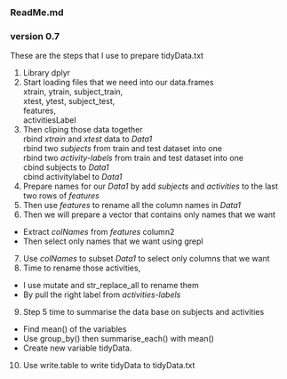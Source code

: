 ### ReadMe.md
### version 0.7


These are the steps that I use to prepare tidyData.txt

1. Library dplyr
2. Start loading files that we need into our data.frames  
        xtrain, ytrain, subject_train,  
        xtest, ytest, subject_test,  
        features,   
        activitiesLabel  
3. Then cliping those data together  
        rbind *xtrain* and *xtest* data to *Data1*  
        rbind two *subjects* from train and test dataset into one    
        rbind two *activity-labels* from train and test dataset into one  
        cbind subjects to *Data1*  
        cbind activitylabel to *Data1*  
4. Prepare names for our *Data1* by add *subjects* and *activities* to the last two rows of *features*
5. Then use *features* to rename all the column names in *Data1*
6. Then we will prepare a vector that contains only names that we  want  
* Extract *colNames* from *features* column2  
* Then select only names that we want using grepl  
7. Use *colNames* to subset *Data1* to select only columns that we want
8. Time to rename those activities,  
* I use mutate and str_replace_all to rename them   
* By pull the right label from *activities-labels*  
9. Step 5 time to summarise the data base on subjects and activities  
* Find mean() of the variables  
* Use group_by() then summarise_each() with mean()  
* Create new variable tidyData.  
10. Use write.table to write tidyData to tidyData.txt